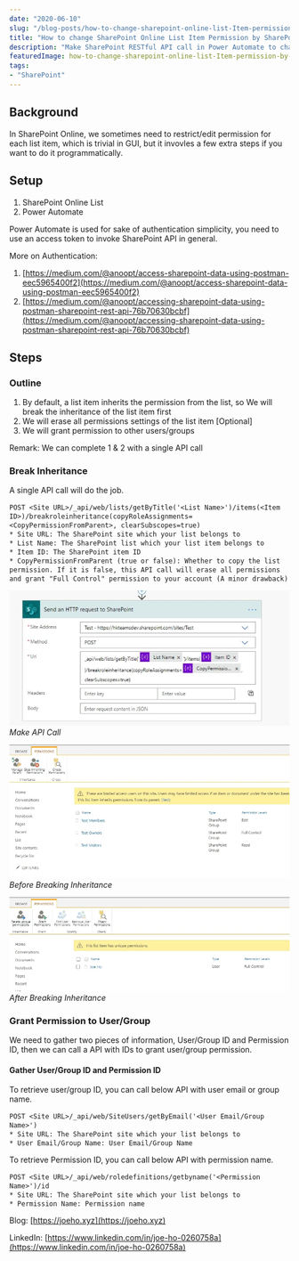 ```yaml
---
date: "2020-06-10"
slug: "/blog-posts/how-to-change-sharepoint-online-list-Item-permission-by-sharepoint-api/"
title: "How to change SharePoint Online List Item Permission by SharePoint API"
description: "Make SharePoint RESTful API call in Power Automate to change SharePoint Online List Item permission"
featuredImage: how-to-change-sharepoint-online-list-Item-permission-by-sharepoint-api.png
tags: 
- "SharePoint"
---
```

## Background
In SharePoint Online, we sometimes need to restrict/edit permission for each list item, which is trivial in GUI, but it invovles a few extra steps if you want to do it programmatically.

## Setup
1. SharePoint Online List
2. Power Automate

Power Automate is used for sake of authentication simplicity, you need to use an access token to invoke SharePoint API in general.

More on Authentication:
1. [https://medium.com/@anoopt/access-sharepoint-data-using-postman-eec5965400f2](https://medium.com/@anoopt/access-sharepoint-data-using-postman-eec5965400f2)
2. [https://medium.com/@anoopt/accessing-sharepoint-data-using-postman-sharepoint-rest-api-76b70630bcbf](https://medium.com/@anoopt/accessing-sharepoint-data-using-postman-sharepoint-rest-api-76b70630bcbf)

## Steps

### Outline
1. By default, a list item inherits the permission from the list, so
We will break the inheritance of the list item first
2. We will erase all permissions settings of the list item [Optional]
3. We will grant permission to other users/groups

Remark: We can complete 1 & 2 with a single API call

### Break Inheritance
A single API call will do the job.
```
POST <Site URL>/_api/web/lists/getByTitle('<List Name>')/items(<Item ID>)/breakroleinheritance(copyRoleAssignments=<CopyPermissionFromParent>, clearSubscopes=true)
* Site URL: The SharePoint site which your list belongs to
* List Name: The SharePoint list which your list item belongs to
* Item ID: The SharePoint item ID
* CopyPermissionFromParent (true or false): Whether to copy the list permission. If it is false, this API call will erase all permissions and grant "Full Control" permission to your account (A minor drawback)
```
![Make API Call](../../images/how-to-change-sharepoint-online-list-Item-permission-by-sharepoint-api/api-call.jpg)
*Make API Call*

![Before Breaking Inheritance](../../images/how-to-change-sharepoint-online-list-Item-permission-by-sharepoint-api/before-breaking-inheritance.jpg)
*Before Breaking Inheritance*

![After Breaking Inheritance](../../images/how-to-change-sharepoint-online-list-Item-permission-by-sharepoint-api/after-breaking-inheritance.jpg)
*After Breaking Inheritance*

### Grant Permission to User/Group
We need to gather two pieces of information, User/Group ID and Permission ID, then we can call a API with IDs to grant user/group permission.

#### Gather User/Group ID and Permission ID
To retrieve user/group ID, you can call below API with user email or group name.

```
POST <Site URL>/_api/web/SiteUsers/getByEmail('<User Email/Group Name>')
* Site URL: The SharePoint site which your list belongs to
* User Email/Group Name: User Email/Group Name
```

To retrieve Permission ID, you can call below API with permission name.
```
POST <Site URL>/_api/web/roledefinitions/getbyname('<Permission Name>')/id
* Site URL: The SharePoint site which your list belongs to
* Permission Name: Permission name
```

Blog: [https://joeho.xyz](https://joeho.xyz)

LinkedIn: [https://www.linkedin.com/in/joe-ho-0260758a](https://www.linkedin.com/in/joe-ho-0260758a)